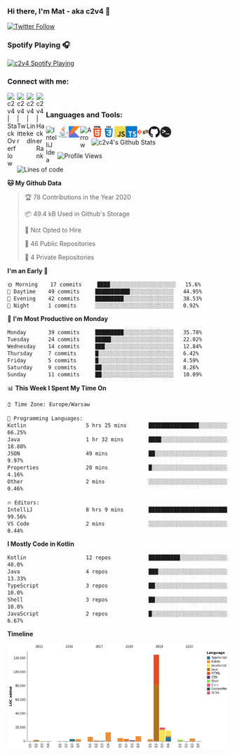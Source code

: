 ### Hi there, I'm Mat - aka c2v4 👋

[![Twitter Follow](https://img.shields.io/twitter/follow/1c2v4?color=1DA1F2&logo=twitter&style=for-the-badge)](https://twitter.com/intent/follow?original_referer=https%3A%2F%2Fgithub.com%2Fc2v4&screen_name=1c2v4)

### Spotify Playing 🎧
[<img src="https://novatorem.c2v4.vercel.app/api/spotify" alt="c2v4 Spotify Playing" width="350" />](https://open.spotify.com/user/c2v4)

### Connect with me:

[<img align="left" alt="c2v4 | StackOverflow" width="22px" src="https://cdn.jsdelivr.net/npm/simple-icons@3.6.1/icons/stackoverflow.svg" />](https://stackoverflow.com/users/7548024)
[<img align="left" alt="c2v4 | Twitter" width="22px" src="https://cdn.jsdelivr.net/npm/simple-icons@v3/icons/twitter.svg" />](https://twitter.com/1c2v4)
[<img align="left" alt="c2v4 | LinkedIn" width="22px" src="https://cdn.jsdelivr.net/npm/simple-icons@v3/icons/linkedin.svg" />](https://www.linkedin.com/in/dudamateusz/)
[<img align="left" alt="c2v4 | HackerRank" width="22px" src="https://cdn.jsdelivr.net/npm/simple-icons@3.6.1/icons/hackerrank.svg" />](https://www.hackerrank.com/the_pro1)

<br />

### Languages and Tools:

<img align="left" alt="IntelliJ Idea" width="26px" src="https://avatars0.githubusercontent.com/u/878437?s=200&v=4" />
<img align="left" alt="Java" width="26px" src="https://raw.githubusercontent.com/github/explore/80688e429a7d4ef2fca1e82350fe8e3517d3494d/topics/java/java.png" />
<img align="left" alt="Kotlin" width="26px" src="https://raw.githubusercontent.com/github/explore/80688e429a7d4ef2fca1e82350fe8e3517d3494d/topics/kotlin/kotlin.png" />
<img align="left" alt="Arrow" width="26px" src="https://avatars2.githubusercontent.com/u/29458023?s=200&v=4" />
<img align="left" alt="HTML5" width="26px" src="https://raw.githubusercontent.com/github/explore/80688e429a7d4ef2fca1e82350fe8e3517d3494d/topics/html/html.png" />
<img align="left" alt="CSS3" width="26px" src="https://raw.githubusercontent.com/github/explore/80688e429a7d4ef2fca1e82350fe8e3517d3494d/topics/css/css.png" />
<img align="left" alt="JavaScript" width="26px" src="https://raw.githubusercontent.com/github/explore/80688e429a7d4ef2fca1e82350fe8e3517d3494d/topics/javascript/javascript.png" />
<img align="left" alt="TypeScript" width="26px" src="https://raw.githubusercontent.com/github/explore/80688e429a7d4ef2fca1e82350fe8e3517d3494d/topics/typescript/typescript.png" />
<img align="left" alt="Git" width="26px" src="https://raw.githubusercontent.com/github/explore/80688e429a7d4ef2fca1e82350fe8e3517d3494d/topics/git/git.png" />
<img align="left" alt="GitHub" width="26px" src="https://raw.githubusercontent.com/github/explore/78df643247d429f6cc873026c0622819ad797942/topics/github/github.png" />
<img align="left" alt="Terminal" width="26px" src="https://raw.githubusercontent.com/github/explore/80688e429a7d4ef2fca1e82350fe8e3517d3494d/topics/terminal/terminal.png" />  


<br />

<img align="center" alt="c2v4's Github Stats" src="https://github-readme-stats.c2v4.vercel.app/api?username=c2v4&show_icons=true&hide_border=true" />  


<br />

<!--START_SECTION:waka-->
![Profile Views](http://img.shields.io/badge/Profile%20Views-12-blue)

![Lines of code](https://img.shields.io/badge/From%20Hello%20World%20I%27ve%20Written-1.3%20million%20lines%20of%20code-blue)

**🐱 My Github Data** 

> 🏆 78 Contributions in the Year 2020
 > 
> 📦 49.4 kB Used in Github's Storage 
 > 
> 🚫 Not Opted to Hire
 > 
> 📜 46 Public Repositories
 > 
> 🔑 4 Private Repositories 

**I'm an Early 🐤** 

```text
🌞 Morning    17 commits     ████░░░░░░░░░░░░░░░░░░░░░   15.6% 
🌆 Daytime    49 commits     ███████████░░░░░░░░░░░░░░   44.95% 
🌃 Evening    42 commits     █████████░░░░░░░░░░░░░░░░   38.53% 
🌙 Night      1 commits      ░░░░░░░░░░░░░░░░░░░░░░░░░   0.92%

```
📅 **I'm Most Productive on Monday** 

```text
Monday       39 commits     █████████░░░░░░░░░░░░░░░░   35.78% 
Tuesday      24 commits     █████░░░░░░░░░░░░░░░░░░░░   22.02% 
Wednesday    14 commits     ███░░░░░░░░░░░░░░░░░░░░░░   12.84% 
Thursday     7 commits      █░░░░░░░░░░░░░░░░░░░░░░░░   6.42% 
Friday       5 commits      █░░░░░░░░░░░░░░░░░░░░░░░░   4.59% 
Saturday     9 commits      ██░░░░░░░░░░░░░░░░░░░░░░░   8.26% 
Sunday       11 commits     ██░░░░░░░░░░░░░░░░░░░░░░░   10.09%

```


📊 **This Week I Spent My Time On** 

```text
⌚︎ Time Zone: Europe/Warsaw

💬 Programming Languages: 
Kotlin                   5 hrs 25 mins       ████████████████░░░░░░░░░   66.25% 
Java                     1 hr 32 mins        ████░░░░░░░░░░░░░░░░░░░░░   18.88% 
JSON                     49 mins             ██░░░░░░░░░░░░░░░░░░░░░░░   9.97% 
Properties               20 mins             █░░░░░░░░░░░░░░░░░░░░░░░░   4.16% 
Other                    2 mins              ░░░░░░░░░░░░░░░░░░░░░░░░░   0.46%

🔥 Editors: 
IntelliJ                 8 hrs 9 mins        █████████████████████████   99.56% 
VS Code                  2 mins              ░░░░░░░░░░░░░░░░░░░░░░░░░   0.44%

```

**I Mostly Code in Kotlin** 

```text
Kotlin                   12 repos            ██████████░░░░░░░░░░░░░░░   40.0% 
Java                     4 repos             ███░░░░░░░░░░░░░░░░░░░░░░   13.33% 
TypeScript               3 repos             ██░░░░░░░░░░░░░░░░░░░░░░░   10.0% 
Shell                    3 repos             ██░░░░░░░░░░░░░░░░░░░░░░░   10.0% 
JavaScript               2 repos             █░░░░░░░░░░░░░░░░░░░░░░░░   6.67%

```


**Timeline**

![Chart not found](https://github.com/c2v4/c2v4/blob/master/charts/bar_graph.png) 


<!--END_SECTION:waka-->
